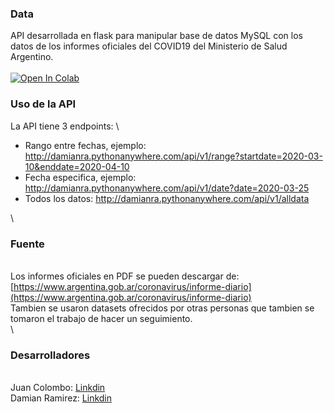### Data



API desarrollada en flask para manipular base de datos MySQL con los
datos de los informes oficiales del COVID19 del Ministerio de Salud
Argentino. \
 \
 [![Open In
Colab](https://colab.research.google.com/assets/colab-badge.svg)](https://colab.research.google.com/drive/1K1ilzDK5F60_KeJ2aifrFOvBw9337T8Q)

### Uso de la API


 La API tiene 3 endpoints: \
 

-   Rango entre fechas, ejemplo:
    http://damianra.pythonanywhere.com/api/v1/range?startdate=2020-03-10&enddate=2020-04-10
-   Fecha especifica, ejemplo:
    http://damianra.pythonanywhere.com/api/v1/date?date=2020-03-25
-   Todos los datos: http://damianra.pythonanywhere.com/api/v1/alldata

\

### Fuente

\
 Los informes oficiales en PDF se pueden descargar de:
[https://www.argentina.gob.ar/coronavirus/informe-diario](https://www.argentina.gob.ar/coronavirus/informe-diario)
\
 Tambien se usaron datasets ofrecidos por otras personas que tambien se
tomaron el trabajo de hacer un seguimiento. \
 \

### Desarrolladores

\
 Juan Colombo:
[Linkdin](https://www.linkedin.com/in/juan-carlos-colombo-336642152/) \
 Damian Ramirez:
[Linkdin](https://www.linkedin.com/in/damian-ramirez-677488172)
